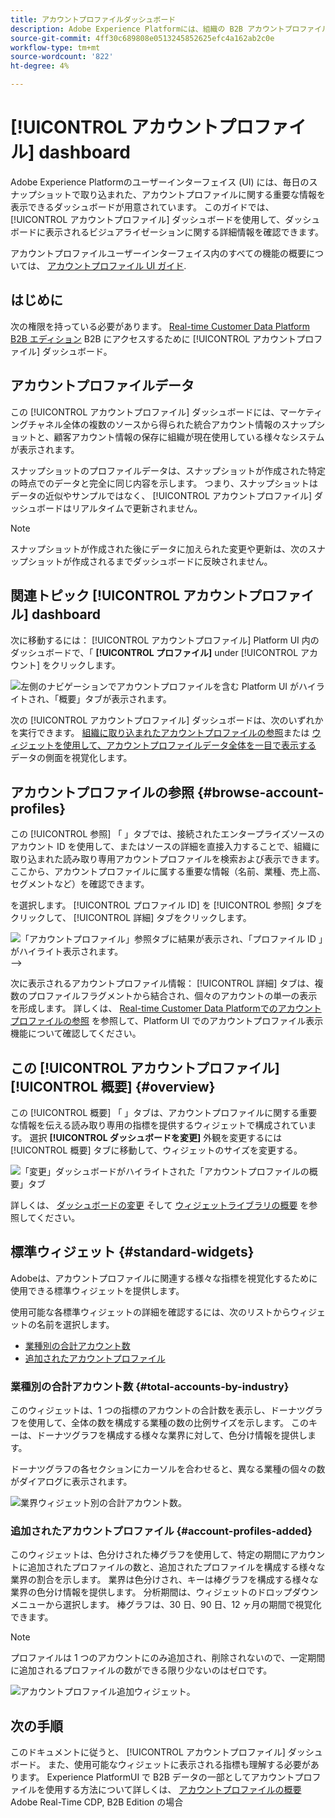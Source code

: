```yaml
---
title: アカウントプロファイルダッシュボード
description: Adobe Experience Platformには、組織の B2B アカウントプロファイルに関する重要な情報を表示できるダッシュボードが用意されています。
source-git-commit: 4ff30c689808e0513245852625efc4a162ab2c0e
workflow-type: tm+mt
source-wordcount: '822'
ht-degree: 4%

---
```


# [!UICONTROL アカウントプロファイル] dashboard

Adobe Experience Platformのユーザーインターフェイス (UI) には、毎日のスナップショットで取り込まれた、アカウントプロファイルに関する重要な情報を表示できるダッシュボードが用意されています。 このガイドでは、 [!UICONTROL アカウントプロファイル] ダッシュボードを使用して、ダッシュボードに表示されるビジュアライゼーションに関する詳細情報を確認できます。

アカウントプロファイルユーザーインターフェイス内のすべての機能の概要については、 [アカウントプロファイル UI ガイド](../../rtcdp/accounts/account-profile-ui-guide.md).

## はじめに

次の権限を持っている必要があります。 [Real-time Customer Data Platform B2B エディション](../../rtcdp/b2b-overview.md) B2B にアクセスするために [!UICONTROL アカウントプロファイル] ダッシュボード。

## アカウントプロファイルデータ

この [!UICONTROL アカウントプロファイル] ダッシュボードには、マーケティングチャネル全体の複数のソースから得られた統合アカウント情報のスナップショットと、顧客アカウント情報の保存に組織が現在使用している様々なシステムが表示されます。

スナップショットのプロファイルデータは、スナップショットが作成された特定の時点でのデータと完全に同じ内容を示します。 つまり、スナップショットはデータの近似やサンプルではなく、 [!UICONTROL アカウントプロファイル] ダッシュボードはリアルタイムで更新されません。

>[!NOTE]
>
>スナップショットが作成された後にデータに加えられた変更や更新は、次のスナップショットが作成されるまでダッシュボードに反映されません。

## 関連トピック [!UICONTROL アカウントプロファイル] dashboard

次に移動するには： [!UICONTROL アカウントプロファイル] Platform UI 内のダッシュボードで、「 **[!UICONTROL プロファイル]** under [!UICONTROL アカウント] をクリックします。

![左側のナビゲーションでアカウントプロファイルを含む Platform UI がハイライトされ、「概要」タブが表示されます。](../images/account-profiles/account-profiles-dashboard.png)

次の [!UICONTROL アカウントプロファイル] ダッシュボードは、次のいずれかを実行できます。 [組織に取り込まれたアカウントプロファイルの参照](#browse-account-profiles)または [ウィジェットを使用して、アカウントプロファイルデータ全体を一目で表示する](#standard-widgets) データの側面を視覚化します。

## アカウントプロファイルの参照 {#browse-account-profiles}

この [!UICONTROL 参照] 「 」タブでは、接続されたエンタープライズソースのアカウント ID を使用して、またはソースの詳細を直接入力することで、組織に取り込まれた読み取り専用アカウントプロファイルを検索および表示できます。 ここから、アカウントプロファイルに属する重要な情報（名前、業種、売上高、セグメントなど）を確認できます。

を選択します。 [!UICONTROL プロファイル ID] を [!UICONTROL 参照] タブをクリックして、 [!UICONTROL 詳細] タブをクリックします。

![「アカウントプロファイル」参照タブに結果が表示され、「プロファイル ID 」がハイライト表示されます。](../images/account-profiles/account-profiles-browse-tab.png) —>

次に表示されるアカウントプロファイル情報： [!UICONTROL 詳細] タブは、複数のプロファイルフラグメントから結合され、個々のアカウントの単一の表示を形成します。 詳しくは、 [Real-time Customer Data Platformでのアカウントプロファイルの参照](../../rtcdp/accounts/account-profile-ui-guide.md#browse-account-profiles) を参照して、Platform UI でのアカウントプロファイル表示機能について確認してください。

## この [!UICONTROL アカウントプロファイル] [!UICONTROL 概要] {#overview}

この [!UICONTROL 概要] 「 」タブは、アカウントプロファイルに関する重要な情報を伝える読み取り専用の指標を提供するウィジェットで構成されています。 選択 **[!UICONTROL ダッシュボードを変更]** 外観を変更するには [!UICONTROL 概要] タブに移動して、ウィジェットのサイズを変更する。

![「変更」ダッシュボードがハイライトされた「アカウントプロファイルの概要」タブ](../images/account-profiles/modify-dashboard.png)

詳しくは、 [ダッシュボードの変更](../customize/modify.md) そして [ウィジェットライブラリの概要](../customize/widget-library.md) を参照してください。

## 標準ウィジェット {#standard-widgets}

Adobeは、アカウントプロファイルに関連する様々な指標を視覚化するために使用できる標準ウィジェットを提供します。

使用可能な各標準ウィジェットの詳細を確認するには、次のリストからウィジェットの名前を選択します。

* [業種別の合計アカウント数](#total-accounts-by-industry)
* [追加されたアカウントプロファイル](#account-profiles-added)

### 業種別の合計アカウント数 {#total-accounts-by-industry}

このウィジェットは、1 つの指標のアカウントの合計数を表示し、ドーナツグラフを使用して、全体の数を構成する業種の数の比例サイズを示します。 このキーは、ドーナツグラフを構成する様々な業界に対して、色分け情報を提供します。

ドーナツグラフの各セクションにカーソルを合わせると、異なる業種の個々の数がダイアログに表示されます。

![業界ウィジェット別の合計アカウント数。](../images/account-profiles/total-accounts-by-industry-widget.png)

### 追加されたアカウントプロファイル {#account-profiles-added}

このウィジェットは、色分けされた棒グラフを使用して、特定の期間にアカウントに追加されたプロファイルの数と、追加されたプロファイルを構成する様々な業界の割合を示します。 業界は色分けされ、キーは棒グラフを構成する様々な業界の色分け情報を提供します。 分析期間は、ウィジェットのドロップダウンメニューから選択します。 棒グラフは、30 日、90 日、12 ヶ月の期間で視覚化できます。

>[!NOTE]
>
>プロファイルは 1 つのアカウントにのみ追加され、削除されないので、一定期間に追加されるプロファイルの数ができる限り少ないのはゼロです。

![アカウントプロファイル追加ウィジェット。](../images/account-profiles/accounts-profiles-added-widget.png)

## 次の手順

このドキュメントに従うと、 [!UICONTROL アカウントプロファイル] ダッシュボード。 また、使用可能なウィジェットに表示される指標も理解する必要があります。 Experience PlatformUI で B2B データの一部としてアカウントプロファイルを使用する方法について詳しくは、 [アカウントプロファイルの概要](../../rtcdp/accounts/account-profile-overview.md) Adobe Real-Time CDP, B2B Edition の場合
